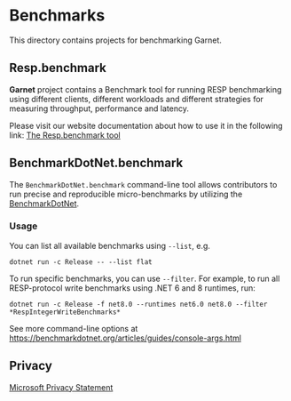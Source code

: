 # Benchmarks

This directory contains projects for benchmarking Garnet.

## Resp.benchmark

**Garnet** project contains a Benchmark tool for running RESP benchmarking using different clients, different workloads and different strategies for measuring throughput, performance and latency.

Please visit our website documentation about how to use it in the following link: [The Resp.benchmark tool](https://microsoft.github.io/garnet/docs/benchmarking/resp-bench)

## BenchmarkDotNet.benchmark

The `BenchmarkDotNet.benchmark` command-line tool allows contributors to run precise and reproducible micro-benchmarks by utilizing the [BenchmarkDotNet](https://benchmarkdotnet.org/index.html).

### Usage

You can list all available benchmarks using `--list`, e.g.

```
dotnet run -c Release -- --list flat
```

To run specific benchmarks, you can use `--filter`. For example, to run all RESP-protocol write benchmarks using .NET 6 and 8 runtimes, run:

```
dotnet run -c Release -f net8.0 --runtimes net6.0 net8.0 --filter *RespIntegerWriteBenchmarks*
```

See more command-line options at https://benchmarkdotnet.org/articles/guides/console-args.html

## Privacy

[Microsoft Privacy Statement](https://go.microsoft.com/fwlink/?LinkId=521839)
